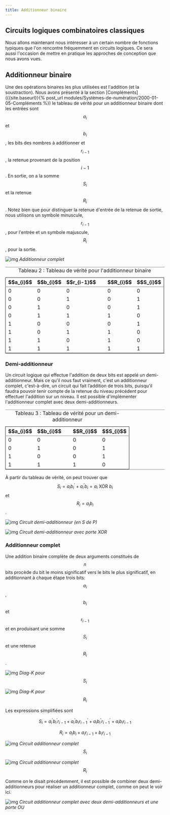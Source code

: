 ```yaml
---
title: Additionneur binaire
---
```


## Circuits logiques combinatoires classiques

Nous allons maintenant nous intéresser à un certain nombre de
fonctions typiques que l'on rencontre fréquemment en circuits
logiques. Ce sera aussi l'occasion de mettre en pratique les approches
de conception que nous avons vues.


## Additionneur binaire

Une des opérations binaires les plus utilisées est l'addition (et la
soustraction). Nous avons présenté à la section  [Compléments]({{site.baseurl}}{% post_url modules/Systèmes-de-numération/2000-01-05-Compléments %}) le tableau de vérité pour un additionneur binaire dont les
entrées sont $$a_{i}$$ et $$b_{i}$$, les bits des nombres à
additionner et $$r_{i-1}$$, la retenue provenant de la position
$$i-1$$. En sortie, on a la somme $$S_{i}$$ et la retenue
$$R_{i}$$. Notez bien que pour distinguer la retenue d'entrée de la
retenue de sortie, nous utilisons un symbole minuscule, $$r_{i-1}$$,
pour l'entrée et un symbole majuscule, $$R_{i}$$, pour la sortie.

![img]({{site.baseurl}}/img/additionneur.png "Additionneur complet")
*Additionneur complet*

<table id="org18af8cd" border="2" cellspacing="0" cellpadding="6" rules="groups" frame="hsides">
<caption class="t-above"><span class="table-number">Tableau 2 :</span> Tableau de vérité pour l'additionneur binaire</caption>

<colgroup>
<col  class="org-right" />

<col  class="org-right" />

<col  class="org-right" />

<col  class="org-left" />

<col  class="org-right" />

<col  class="org-right" />
</colgroup>
<thead>
<tr>
<th scope="col" class="org-right">$$a_{i}$$</th>
<th scope="col" class="org-right">$$b_{i}$$</th>
<th scope="col" class="org-right">$$r_{i-1}$$</th>
<th scope="col" class="org-left">&#xa0;</th>
<th scope="col" class="org-right">$$R_{i}$$</th>
<th scope="col" class="org-right">$$S_{i}$$</th>
</tr>
</thead>

<tbody>
<tr>
<td class="org-right">0</td>
<td class="org-right">0</td>
<td class="org-right">0</td>
<td class="org-left">&#xa0;</td>
<td class="org-right">0</td>
<td class="org-right">0</td>
</tr>


<tr>
<td class="org-right">0</td>
<td class="org-right">0</td>
<td class="org-right">1</td>
<td class="org-left">&#xa0;</td>
<td class="org-right">0</td>
<td class="org-right">1</td>
</tr>


<tr>
<td class="org-right">0</td>
<td class="org-right">1</td>
<td class="org-right">0</td>
<td class="org-left">&#xa0;</td>
<td class="org-right">0</td>
<td class="org-right">1</td>
</tr>


<tr>
<td class="org-right">0</td>
<td class="org-right">1</td>
<td class="org-right">1</td>
<td class="org-left">&#xa0;</td>
<td class="org-right">1</td>
<td class="org-right">0</td>
</tr>


<tr>
<td class="org-right">1</td>
<td class="org-right">0</td>
<td class="org-right">0</td>
<td class="org-left">&#xa0;</td>
<td class="org-right">0</td>
<td class="org-right">1</td>
</tr>


<tr>
<td class="org-right">1</td>
<td class="org-right">0</td>
<td class="org-right">1</td>
<td class="org-left">&#xa0;</td>
<td class="org-right">1</td>
<td class="org-right">0</td>
</tr>


<tr>
<td class="org-right">1</td>
<td class="org-right">1</td>
<td class="org-right">0</td>
<td class="org-left">&#xa0;</td>
<td class="org-right">1</td>
<td class="org-right">0</td>
</tr>


<tr>
<td class="org-right">1</td>
<td class="org-right">1</td>
<td class="org-right">1</td>
<td class="org-left">&#xa0;</td>
<td class="org-right">1</td>
<td class="org-right">1</td>
</tr>
</tbody>
</table>


### Demi-additionneur

Un circuit logique qui effectue l'addition de deux bits est appelé un
demi-additionneur. Mais ce qu'il nous faut vraiment, c'est un
additionneur complet, c'est-à-dire, un circuit qui fait l’addition de
trois bits, puisqu'il faudra pouvoir tenir compte de la retenue du
niveau précédent pour effectuer l'addition sur un niveau. Il est
possible d'implémenter l'additionneur complet avec deux
demi-additionneurs.

<table id="org3332911" border="2" cellspacing="0" cellpadding="6" rules="groups" frame="hsides">
<caption class="t-above"><span class="table-number">Tableau 3 :</span> Tableau de vérité pour un demi-additionneur</caption>

<colgroup>
<col  class="org-right" />

<col  class="org-right" />

<col  class="org-left" />

<col  class="org-right" />

<col  class="org-right" />
</colgroup>
<thead>
<tr>
<th scope="col" class="org-right">$$a_{i}$$</th>
<th scope="col" class="org-right">$$b_{i}$$</th>
<th scope="col" class="org-left">&#xa0;</th>
<th scope="col" class="org-right">$$R_{i}$$</th>
<th scope="col" class="org-right">$$S_{i}$$</th>
</tr>
</thead>

<tbody>
<tr>
<td class="org-right">0</td>
<td class="org-right">0</td>
<td class="org-left">&#xa0;</td>
<td class="org-right">0</td>
<td class="org-right">0</td>
</tr>


<tr>
<td class="org-right">0</td>
<td class="org-right">1</td>
<td class="org-left">&#xa0;</td>
<td class="org-right">0</td>
<td class="org-right">1</td>
</tr>


<tr>
<td class="org-right">1</td>
<td class="org-right">0</td>
<td class="org-left">&#xa0;</td>
<td class="org-right">0</td>
<td class="org-right">1</td>
</tr>


<tr>
<td class="org-right">1</td>
<td class="org-right">1</td>
<td class="org-left">&#xa0;</td>
<td class="org-right">1</td>
<td class="org-right">0</td>
</tr>
</tbody>
</table>

À partir du tableau de vérité, on peut trouver que $$S_{i} = a_i
b_i^\prime + a_i^\prime b_i = a_i  \mbox{ XOR }  b_i $$ et $$R_{i} = a_i b_i $$.

![img]({{site.baseurl}}/img/demi_add2.svg "Circuit demi-additionneur (en S de P)")
*Circuit demi-additionneur (en S de P)*

![img]({{site.baseurl}}/img/demi_add.svg "Circuit demi-additionneur avec porte XOR")
*Circuit demi-additionneur avec porte XOR*

### Additionneur complet

Une addition binaire complète de deux arguments constitués de $$n$$
bits procède du bit le moins significatif vers le bits le plus
significatif, en additionnant à chaque étape trois bits: $$a_{i}$$,
$$b_{i}$$ et $$r_{i-1}$$ et en produisant une somme $$S_{i}$$ et une
retenue $$R_{i}$$.

![img]({{site.baseurl}}/img/kmapSi_fulladder.svg "Diag-K pour $$S_i$$")
*Diag-K pour $$S_i$$*

![img]({{site.baseurl}}/img/kmap3fulladderR.svg "Diag-K pour $$R_i$$")
*Diag-K pour $$R_i$$*

Les expressions simplifiées sont 

$$ S_{i} = a_i^\prime b_i^\prime r_{i-1} + a_i^\prime b_i
r_{i-1}^\prime + a_i b_i^\prime r_{i-1}^\prime + a_i b_i r_{i-1} $$

$$ R_{i} = a_i b_i + a_i r_{i-1} + b_i r_{i-1} $$

![img]({{site.baseurl}}/img/fulladderS.svg "Circuit additionneur complet $$S_i$$")
*Circuit additionneur complet $$S_i$$*

![img]({{site.baseurl}}/img/fulladderR.svg "Circuit additionneur complet $$R_i$$")
*Circuit additionneur complet $$R_i$$*

Comme on le disait précédemment, il est possible de combiner deux
demi-additionneurs pour réaliser un additionneur complet, comme on peut le voir ici.

![img]({{site.baseurl}}/img/fulladderxor.svg "Circuit additionneur complet avec deux demi-additionneurs et une porte OU")
*Circuit additionneur complet avec deux demi-additionneurs et une porte OU*

